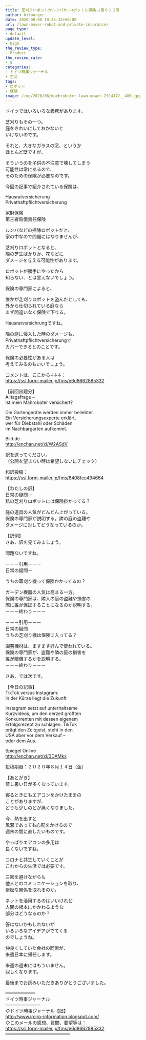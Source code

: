 ```yaml
---
title: 芝刈りロボットかルンバか-ロボットと保険-/第６１２号
author: bitburger
date: 2020-08-08 19:45:32+00:00
url: /lawn-mover-robot-and-private-insurance/
page_type:
- default
update_level:
- high
the_review_type:
- Product
the_review_rate:
- 5
categories:
- ドイツ時事ジャーナル
- 生活
tags:
- ロボット
- 保険
image: /img/2020/08/maehroboter-lawn-mower-2914172__480.jpg
---
```

ドイツではいろいろな義務があります。

芝刈りもその一つ。  
庭をきれいにしておかないと  
いけないのです。

それと、大きなガラスの窓、というか  
ほとんど壁ですが、

そういうのを子供の不注意で壊してしまう  
可能性は常にあるので、  
そのための保険が必要なのです。

今回の記事で紹介されている保険は、

Hausratversicherung  
Privathaftpflichtversicherung

家財保険  
第三者賠償責任保険

ルンバなどの掃除ロボットだと、  
家の中なので問題にはなりませんが、

芝刈りロボットとなると、  
隣の芝生ばかりか、花などに  
ダメージを与える可能性があります。

ロボットが勝手にやったから  
知らない、とは言えないでしょう。

保険の専門家によると、

誰かが芝刈りロボットを盗んだとしても、  
外から仕切られている庭なら  
まず間違いなく保険で下りる。

Hausratversichrungですね。

隣の庭に侵入した時のダメージも、  
Privathaftpflichtversicherungで  
カバーできるとのことです。

保険の必要性がある人は  
考えてみるのもいいでしょう。

  
コメントは、ここから↓↓↓：  
<https://ssl.form-mailer.jp/fms/e6d8662885332>

【前回出題分】  
Alltagsfrage &#8211;  
Ist mein Mähroboter versichert?

Die Gartengeräte werden immer beliebter.  
Ein Versicherungsexperte erklärt,  
wer für Diebstahl oder Schäden  
im Nachbargarten aufkommt.

Bild.de  
<http://enchan.net/xl/W2ASdV>

訳を送ってください。  
（公開を望まない時は希望しないにチェック）

和訳投稿：  
 <https://ssl.form-mailer.jp/fms/8408fcc494664>

  
【わたしの訳】  
日常の疑問－  
私の芝刈りロボットには保険掛かってる？

庭の道具の人気がどんどん上がっている。  
保険の専門家が説明する。隣の庭の盗難や  
ダメージに対してどうなっているのか。

  
【訳例】  
さあ、訳を見てみましょう。

問題ないですね。

－－－引用－－－  
日常の疑問－

うちの草刈り機って保険かかってるの？

ガーデン機器の人気は高まる一方。  
保険の専門家は、隣人の庭の盗難や損害の  
際に誰が保証することになるのか説明する。  
－－－終わり－－－

  
－－－引用－－－  
日常の疑問  
うちの芝刈り機は保険に入ってる？

園芸機材は、ますます好んで使われている。  
保険の専門家が、盗難や隣の庭の損害を  
誰が賠償するかを説明する。  
－－－終わり－－－

  
さあ、では次です。

  
【今日の記事】  
TikTok versus Instagram:  
In der Kürze liegt die Zukunft

Instagram setzt auf unterhaltsame  
Kurzvideos, um den derzeit größten  
Konkurrenten mit dessen eigenem  
Erfolgsrezept zu schlagen. TikTok  
prägt den Zeitgeist, steht in den  
USA aber vor dem Verkauf &#8211;  
oder dem Aus.

Spiegel Online  
<http://enchan.net/xl/3DAMkx>

投稿期限：２０２０年８月１４日（金）

  
【あとがき】  
蒸し暑い日が多くなっています。

寝るときにもエアコンをかけたままの  
ことがありますが、  
どうも少しのどが痛くなりました。

今、熱を出すと  
風邪であっても心配をかけるので  
週末の間に直したいものです。

やっぱりエアコンの多用は  
良くないですね。

コロナと共生していくことが  
これからの生活では必要です。

三密を避けながらも  
他人とのコミュニケーションを取り、  
緊密な関係を取れるのか。

ネットを活用するのはいいけれど  
人間の根本にかかわるような  
部分はどうなるのか？

答はないかもしれないが  
いろいろなアイデアがでてくる  
のでしょうね。

仲良くしていた会社の同僚が、  
来週日本に帰任します。

来週の週末にはもういません。  
寂しくなります。

  
最後までお読みいただきありがとうございました。

━━━━━━━━━━━  
ドイツ時事ジャーナル  
───────────  
◇ドイツ時事ジャーナル【旧】  
<http://www.iroiro-information.blogspot.com/>  
◇このメールの感想、質問、要望等は：  
<https://ssl.form-mailer.jp/fms/e6d8662885332>  
━━━━━━━━━━━━━━━━━━━━━━━━